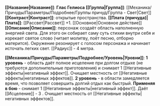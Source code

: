 **[[Название|Название]]**: **Глас Гелиоса**
**[[Группа|Группа]]**: [[Механика/Причуды/Параметры/Подробнее/Группы причуд/Группа - Свет|Свет]] 
**[[Контраст|Контраст]]**: открытые пространства.
**[[Плата (причуда)|Плата]]**: [[Рассвет|Рассвет]] +1. [[Основное|Основное действие]]
**[[Описание|Описание]]**: персонаж создаёт область наполненную энергией света. Для этого он собирает саму суть стихии внутри себя и изрекает святое слово (читает молитву, поёт песню, отборно матерится). Окружение резонирует с голосом персонажа и начинает источать легких свет. [[Радиус]] - 4 метра.

**[[Механика/Причуды/Параметры/Подробнее/Уровень|Уровни]]**:
**1 уровень** - область даёт полное исцеление при долгом отдыхе (не требуются дополнительные приготовления) и снимает 1 [[Негативные эффекты|негативный эффект]]. Очищает местность от [[Негативные эффекты|негативных эффектов]].
**2 уровень** - в области замедляется время, что позволяет совершить долгий отдых как быстрый. **Применяя в бою** - снимает 1 [[Негативные эффекты|негативный эффект]]. Даёт [[Исцеление]] - 3 . Очищает местность от [[Негативные эффекты|негативных эффектов]].